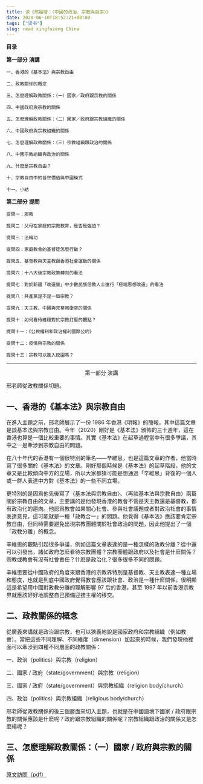 ```yaml
---
title: 读《邢福增：〈中國的政治、宗教與自由〉》
date: 2020-06-10T18:52:21+08:00
tags: ["读书"]
slug: read xingfuzeng China
---
```


**目录**

**第一部分** **演講**

    一、香港的《基本法》與宗教自由

    二、政教關係的概念

    三、怎麼理解政教關係：（一）國家／政府跟宗教的關係 

    四、中國政府與宗教的關係

    五、怎麼理解政教關係：（二）國家／政府跟宗教組織的關係

    六、中國政府與宗教組織的關係

    七、怎麼理解政教關係：（三）宗教組織跟政治的關係

    八、中國宗教組織與政治的關係

    九、什麼是宗教自由？

    十、宗教自由中的普世價值與中國模式

    十一、小結

**第二部分** **提問**

    提問一：邪教

    提問二：父母在家庭的宗教教育，是否是強迫？

    提問三：法輪功

    提問四：家庭教會的基督徒怎麼行動？

    提問五、基督教與天主教跟香港社會運動的關係

    提問六：十八大後宗教政策轉向的看法

    提問七：對於新疆「改造營」中少數民族信教人士進行「極端思想改造」的看法

    提問八：共產黨是不是一個宗教？

    提問九：天主教、中國與梵蒂岡衝突的關係

    提問十：如何看待維穩對於宗教打壓的觀點？

    提問十一：《公民權利和政治權利國際公約》

    提問十二：疫情與宗教的關係

    提問十三：宗教可以進入校園嗎？

---

<center>第一部分 演講</center>

邢老師從政教關係切題。

## 一、香港的《基本法》與宗教自由

在進入主題之前，邢老師展示了一份 1986 年香港《明報》的簡報，其中這篇文章是談基本法與宗教自由。今年（2020）剛好是《基本法》頒佈的三十週年，這在香港也算是一個比較重要的事情。其實《基本法》在起草過程當中有很多爭議，其中之一是牽涉到宗教自由的問題。

在八十年代的香港有一個很特別的筆名——辛維思，也是這篇文章的作者，他當時寫了很多關於《基本法》的文章。剛好那個時候是《基本法》的起草階段，他的文章又是比較傾向中方的立場，所以大家都猜可能是想通過「辛維思」背後的一個人或一群人表達中方對《基本法》的一些不同立場。

更特別的是因爲他先後寫了〈基本法與宗教自由〉、〈再談基本法與宗教自由〉兩篇關於宗教自由的文章，主要講的是他發現香港的教會不管是天主教還是基督教，都有政治化的趨向。他認爲教會如果關心社會、參與社會議題或者對政治社會的事情表達意見，這可能就是一種「政教合一」的問題。他覺得《基本法》應該要肯定宗教自由，但同時需要避免出現宗教團體關於社會政治的問題，因此他提出了一個「政教分離」的概念。

辛維思的觀點引起很多爭議，例如這篇文章表達的是一種怎樣的政教分離？從中還可以引發出，諸如政府怎麽看待宗教團體？宗教團體跟政府以及社會是什麽關係？宗教或教會有沒有社會責任？什麽是政治化？很多很多不同的問題。

辛維思要從中國政府的角度來跟香港的宗教界特別是基督教、天主教表達一種立場和態度，也就是到底中國政府覺得教會應該跟社會、政治是一種什麽關係。很明顯這是希望用中國對政教分離的理解影響 97 后的香港，甚至 1997 年以前香港宗教界就應該好好地調整自己預備迎接主權的移交。

## 二、政教關係的概念

從廣義來講就是政治跟宗教，也可以狹義地說是國家政府和宗教組織（例如教會）。當把這些不同理解、不同維度（dimension）加起來的時候，我們發現他裡面可以牽涉到四種不同層面的政教關係：

一、政治（politics）與宗教（religion）

二、國家 / 政府（state/government）與宗教（religion）

三、國家 / 政府（state/government）與宗教組織（religion body/church）

四、政治（politics）與宗教組織（religious body/church）

邢老師從政教關係的後三個層面來切入主題，也就是在中國語境下國家 / 政府跟宗教的關係應該是什麽呢？政府跟宗教組織的關係呢？宗教組織跟政治的關係又是怎麽楊呢？

## 三、怎麽理解政教關係：（一）國家 / 政府與宗教的關係

[原文訪問（pdf）](https://drive.google.com/file/d/1d92iorItapvTvGErKBF9FBTMUCQ3xRG9/view)
